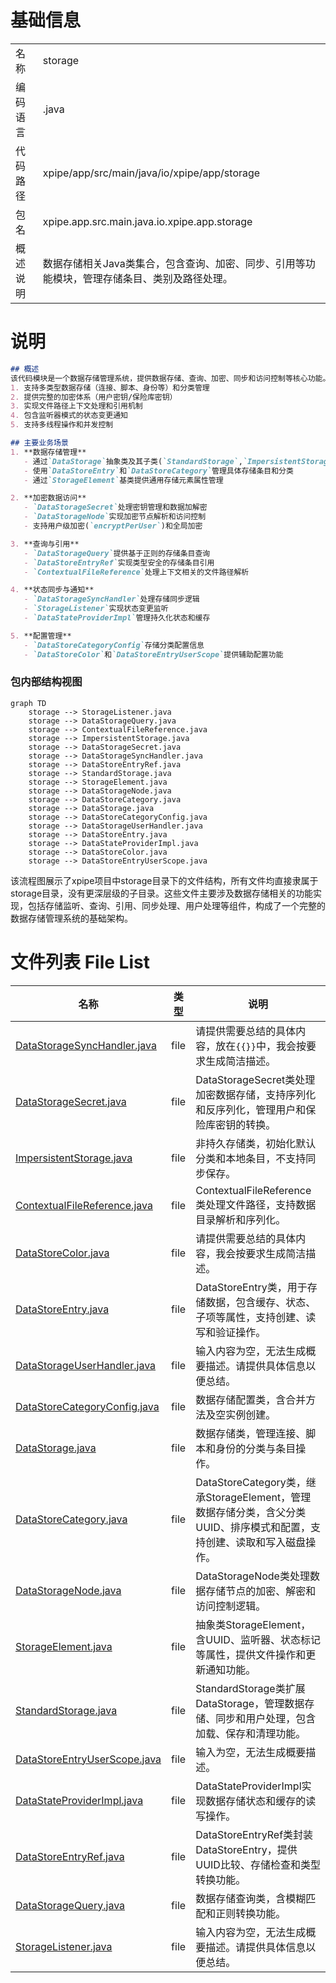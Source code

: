 # 基础信息

|      |      |
|------|------|
| 名称 | storage |
| 编码语言 | .java |
| 代码路径 | xpipe/app/src/main/java/io/xpipe/app/storage |
| 包名 | xpipe.app.src.main.java.io.xpipe.app.storage |
| 概述说明 | 数据存储相关Java类集合，包含查询、加密、同步、引用等功能模块，管理存储条目、类别及路径处理。 |

# 说明

```markdown
## 概述
该代码模块是一个数据存储管理系统，提供数据存储、查询、加密、同步和访问控制等核心功能。模块采用分层设计，包含抽象基类、具体实现类和辅助工具类，支持多种存储场景（如持久化/非持久化存储、用户级加密、远程同步等）。主要特点包括：
1. 支持多类型数据存储（连接、脚本、身份等）和分类管理
2. 提供完整的加密体系（用户密钥/保险库密钥）
3. 实现文件路径上下文处理和引用机制
4. 包含监听器模式的状态变更通知
5. 支持多线程操作和并发控制

## 主要业务场景
1. **数据存储管理**
   - 通过`DataStorage`抽象类及其子类(`StandardStorage`,`ImpersistentStorage`)实现存储目录管理
   - 使用`DataStoreEntry`和`DataStoreCategory`管理具体存储条目和分类
   - 通过`StorageElement`基类提供通用存储元素属性管理

2. **加密数据访问**
   - `DataStorageSecret`处理密钥管理和数据加解密
   - `DataStorageNode`实现加密节点解析和访问控制
   - 支持用户级加密(`encryptPerUser`)和全局加密

3. **查询与引用**
   - `DataStorageQuery`提供基于正则的存储条目查询
   - `DataStoreEntryRef`实现类型安全的存储条目引用
   - `ContextualFileReference`处理上下文相关的文件路径解析

4. **状态同步与通知**
   - `DataStorageSyncHandler`处理存储同步逻辑
   - `StorageListener`实现状态变更监听
   - `DataStateProviderImpl`管理持久化状态和缓存

5. **配置管理**
   - `DataStoreCategoryConfig`存储分类配置信息
   - `DataStoreColor`和`DataStoreEntryUserScope`提供辅助配置功能
```


### 包内部结构视图

```mermaid
graph TD
    storage --> StorageListener.java
    storage --> DataStorageQuery.java
    storage --> ContextualFileReference.java
    storage --> ImpersistentStorage.java
    storage --> DataStorageSecret.java
    storage --> DataStorageSyncHandler.java
    storage --> DataStoreEntryRef.java
    storage --> StandardStorage.java
    storage --> StorageElement.java
    storage --> DataStorageNode.java
    storage --> DataStoreCategory.java
    storage --> DataStorage.java
    storage --> DataStoreCategoryConfig.java
    storage --> DataStorageUserHandler.java
    storage --> DataStoreEntry.java
    storage --> DataStateProviderImpl.java
    storage --> DataStoreColor.java
    storage --> DataStoreEntryUserScope.java
```

该流程图展示了xpipe项目中storage目录下的文件结构，所有文件均直接隶属于storage目录，没有更深层级的子目录。这些文件主要涉及数据存储相关的功能实现，包括存储监听、查询、引用、同步处理、用户处理等组件，构成了一个完整的数据存储管理系统的基础架构。

# 文件列表 File List

| 名称   | 类型  | 说明 |
|-------|------|-------------|
| [DataStorageSyncHandler.java](DataStorageSyncHandler.md) | file | 请提供需要总结的具体内容，放在`{{}}`中，我会按要求生成简洁描述。 |
| [DataStorageSecret.java](DataStorageSecret.md) | file | DataStorageSecret类处理加密数据存储，支持序列化和反序列化，管理用户和保险库密钥的转换。 |
| [ImpersistentStorage.java](ImpersistentStorage.md) | file | 非持久存储类，初始化默认分类和本地条目，不支持同步保存。 |
| [ContextualFileReference.java](ContextualFileReference.md) | file | ContextualFileReference类处理文件路径，支持数据目录解析和序列化。 |
| [DataStoreColor.java](DataStoreColor.md) | file | 请提供需要总结的具体内容，我会按要求生成简洁描述。 |
| [DataStoreEntry.java](DataStoreEntry.md) | file | DataStoreEntry类，用于存储数据，包含缓存、状态、子项等属性，支持创建、读写和验证操作。 |
| [DataStorageUserHandler.java](DataStorageUserHandler.md) | file | 输入内容为空，无法生成概要描述。请提供具体信息以便总结。 |
| [DataStoreCategoryConfig.java](DataStoreCategoryConfig.md) | file | 数据存储配置类，含合并方法及空实例创建。 |
| [DataStorage.java](DataStorage.md) | file | 数据存储类，管理连接、脚本和身份的分类与条目操作。 |
| [DataStoreCategory.java](DataStoreCategory.md) | file | DataStoreCategory类，继承StorageElement，管理数据存储分类，含父分类UUID、排序模式和配置，支持创建、读取和写入磁盘操作。 |
| [DataStorageNode.java](DataStorageNode.md) | file | DataStorageNode类处理数据存储节点的加密、解密和访问控制逻辑。 |
| [StorageElement.java](StorageElement.md) | file | 抽象类StorageElement，含UUID、监听器、状态标记等属性，提供文件操作和更新通知功能。 |
| [StandardStorage.java](StandardStorage.md) | file | StandardStorage类扩展DataStorage，管理数据存储、同步和用户处理，包含加载、保存和清理功能。 |
| [DataStoreEntryUserScope.java](DataStoreEntryUserScope.md) | file | 输入为空，无法生成概要描述。 |
| [DataStateProviderImpl.java](DataStateProviderImpl.md) | file | DataStateProviderImpl实现数据存储状态和缓存的读写操作。 |
| [DataStoreEntryRef.java](DataStoreEntryRef.md) | file | DataStoreEntryRef类封装DataStoreEntry，提供UUID比较、存储检查和类型转换功能。 |
| [DataStorageQuery.java](DataStorageQuery.md) | file | 数据存储查询类，含模糊匹配和正则转换功能。 |
| [StorageListener.java](StorageListener.md) | file | 输入内容为空，无法生成概要描述。请提供具体信息以便总结。 |


